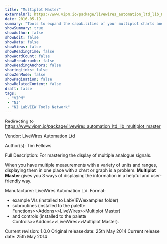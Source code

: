 ```yaml
---
title: "Multiplot Master"
externalUrl: https://www.vipm.io/package/livewires_automation_ltd_lib_multiplot_master
date: 2016-05-19
summary: "Tools to expand the capabilities of your multiplot charts and graphs."
showSummary: true
showAuthor: false
showEdit: false
showData: false
showViews: false
showReadingTime: false
showWordCount: false
showBreadcrumbs: false
showHeadingAnchors: false
sharingLinks: false
showZenMode: false
showPagination: false
showRelatedContent: false
draft: false
tags:
 - "VIPM"
 - "NI"
 - "NI LabVIEW Tools Network"
---
```


Redirecting to https://www.vipm.io/package/livewires_automation_ltd_lib_multiplot_master

Vendor: LiveWires Automation Ltd

Author(s): Tim Fellows
 
Full Description:
For mastering the display of multiple analogue signals.

When you have multiple measurements with a variety of units and ranges, displaying them in one place with a chart or graph is a problem.  **Multiplot Master** gives you 3 ways of displaying the information in a helpful and user-friendly way.

Manufacturer: LiveWires Automation Ltd.
Format:
 -  example VIs (installed to LabVIEW\\examples folder)
 -  subroutines (installed to the palette Functions>>Addons>>LiveWires>>Multiplot Master)
 -  and controls (installed to the palette Controls>>Addons>>LiveWires>>Multiplot Master).

Current revision: 1.0.0
Original release date: 25th May 2014
Current release date: 25th May 2014